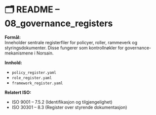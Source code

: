 # 🗂️ README – 08_governance_registers

**Formål:**  
Inneholder sentrale registerfiler for policyer, roller, rammeverk og styringsdokumenter. Disse fungerer som kontrollnøkler for governance-mekanismene i Norsain.

**Innhold:**  
- `policy_register.yaml`
- `role_register.yaml`
- `framework_register.yaml`

**Relatert ISO:**  
- ISO 9001 – 7.5.2 (Identifikasjon og tilgjengelighet)  
- ISO 30301 – 8.3 (Register over styrende dokumentasjon)
